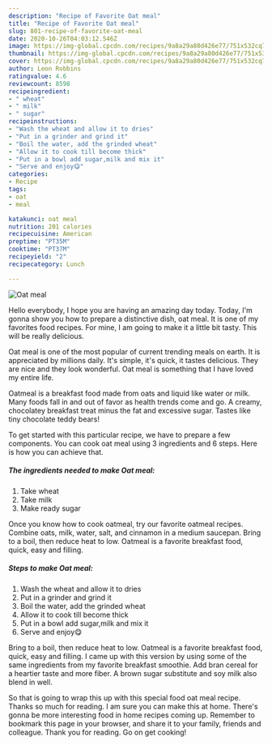 ```yaml
---
description: "Recipe of Favorite Oat meal"
title: "Recipe of Favorite Oat meal"
slug: 801-recipe-of-favorite-oat-meal
date: 2020-10-26T04:03:12.546Z
image: https://img-global.cpcdn.com/recipes/9a8a29a80d426e77/751x532cq70/oat-meal-recipe-main-photo.jpg
thumbnail: https://img-global.cpcdn.com/recipes/9a8a29a80d426e77/751x532cq70/oat-meal-recipe-main-photo.jpg
cover: https://img-global.cpcdn.com/recipes/9a8a29a80d426e77/751x532cq70/oat-meal-recipe-main-photo.jpg
author: Leon Robbins
ratingvalue: 4.6
reviewcount: 8598
recipeingredient:
- " wheat"
- " milk"
- " sugar"
recipeinstructions:
- "Wash the wheat and allow it to dries"
- "Put in a grinder and grind it"
- "Boil the water, add the grinded wheat"
- "Allow it to cook till become thick"
- "Put in a bowl add sugar,milk and mix it"
- "Serve and enjoy😋"
categories:
- Recipe
tags:
- oat
- meal

katakunci: oat meal 
nutrition: 201 calories
recipecuisine: American
preptime: "PT35M"
cooktime: "PT37M"
recipeyield: "2"
recipecategory: Lunch

---
```



![Oat meal](https://img-global.cpcdn.com/recipes/9a8a29a80d426e77/751x532cq70/oat-meal-recipe-main-photo.jpg)

Hello everybody, I hope you are having an amazing day today. Today, I'm gonna show you how to prepare a distinctive dish, oat meal. It is one of my favorites food recipes. For mine, I am going to make it a little bit tasty. This will be really delicious.

Oat meal is one of the most popular of current trending meals on earth. It is appreciated by millions daily. It's simple, it's quick, it tastes delicious. They are nice and they look wonderful. Oat meal is something that I have loved my entire life.

Oatmeal is a breakfast food made from oats and liquid like water or milk. Many foods fall in and out of favor as health trends come and go. A creamy, chocolatey breakfast treat minus the fat and excessive sugar. Tastes like tiny chocolate teddy bears!


To get started with this particular recipe, we have to prepare a few components. You can cook oat meal using 3 ingredients and 6 steps. Here is how you can achieve that.

<!--inarticleads1-->

##### The ingredients needed to make Oat meal:

1. Take  wheat
1. Take  milk
1. Make ready  sugar


Once you know how to cook oatmeal, try our favorite oatmeal recipes. Combine oats, milk, water, salt, and cinnamon in a medium saucepan. Bring to a boil, then reduce heat to low. Oatmeal is a favorite breakfast food, quick, easy and filling. 

<!--inarticleads2-->

##### Steps to make Oat meal:

1. Wash the wheat and allow it to dries
1. Put in a grinder and grind it
1. Boil the water, add the grinded wheat
1. Allow it to cook till become thick
1. Put in a bowl add sugar,milk and mix it
1. Serve and enjoy😋


Bring to a boil, then reduce heat to low. Oatmeal is a favorite breakfast food, quick, easy and filling. I came up with this version by using some of the same ingredients from my favorite breakfast smoothie. Add bran cereal for a heartier taste and more fiber. A brown sugar substitute and soy milk also blend in well. 

So that is going to wrap this up with this special food oat meal recipe. Thanks so much for reading. I am sure you can make this at home. There's gonna be more interesting food in home recipes coming up. Remember to bookmark this page in your browser, and share it to your family, friends and colleague. Thank you for reading. Go on get cooking!
